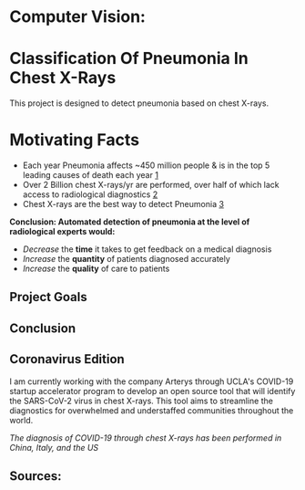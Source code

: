 # Computer Vision:
# Classification Of Pneumonia In Chest X-Rays
This project is designed to detect pneumonia based on chest X-rays.

# Motivating Facts
- Each year Pneumonia affects ~450 million people & is in the top 5 leading causes of death each year [1]
- Over 2 Billion chest X-rays/yr are performed, over half of which lack access to radiological diagnostics [2]
- Chest X-rays are the best way to detect Pneumonia [3]

__Conclusion: Automated detection of pneumonia at the level of radiological experts would:__
- _Decrease_ the **time** it takes to get feedback on a medical diagnosis
- _Increase_ the **quantity** of patients diagnosed accurately
- _Increase_ the **quality** of care to patients

## Project Goals




## Conclusion



## Coronavirus Edition
I am currently working with the company Arterys through UCLA's COVID-19 startup accelerator program to develop an open source tool that will identify the SARS-CoV-2 virus in chest X-rays. This tool aims to streamline the diagnostics for overwhelmed and understaffed communities throughout the world. 

*The diagnosis of COVID-19 through chest X-rays has been performed in China, Italy, and the US*

## Sources:
[1]: https://www.thelancet.com/journals/lancet/article/PIIS0140-6736(10)61459-6/fulltext
[2]: https://arxiv.org/pdf/1711.05225.pdf
[3]: https://www.nhlbi.nih.gov/health-topics/chest-x-ray
